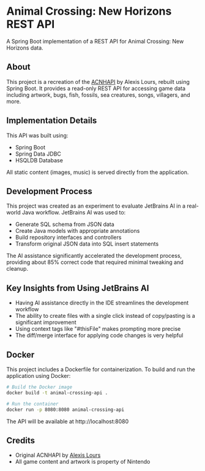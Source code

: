 # Animal Crossing: New Horizons REST API

A Spring Boot implementation of a REST API for Animal Crossing: New Horizons data.

## About

This project is a recreation of the [ACNHAPI](https://github.com/alexislours/ACNHAPI) by Alexis Lours, rebuilt using Spring Boot. It provides a read-only REST API for accessing game data including artwork, bugs, fish, fossils, sea creatures, songs, villagers, and more.

## Implementation Details

This API was built using:
- Spring Boot
- Spring Data JDBC
- HSQLDB Database

All static content (images, music) is served directly from the application.

## Development Process

This project was created as an experiment to evaluate JetBrains AI in a real-world Java workflow. JetBrains AI was used to:

- Generate SQL schema from JSON data
- Create Java models with appropriate annotations
- Build repository interfaces and controllers
- Transform original JSON data into SQL insert statements

The AI assistance significantly accelerated the development process, providing about 85% correct code that required minimal tweaking and cleanup.

## Key Insights from Using JetBrains AI

- Having AI assistance directly in the IDE streamlines the development workflow
- The ability to create files with a single click instead of copy/pasting is a significant improvement
- Using context tags like "#thisFile" makes prompting more precise
- The diff/merge interface for applying code changes is very helpful

## Docker

This project includes a Dockerfile for containerization. To build and run the application using Docker:

```bash
# Build the Docker image
docker build -t animal-crossing-api .

# Run the container
docker run -p 8080:8080 animal-crossing-api
```

The API will be available at http://localhost:8080

## Credits

- Original ACNHAPI by [Alexis Lours](https://github.com/alexislours/ACNHAPI)
- All game content and artwork is property of Nintendo
